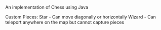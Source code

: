 An implementation of Chess using Java

Custom Pieces:
Star - Can move diagonally or horizontally
Wizard - Can teleport anywhere on the map but cannot capture pieces
